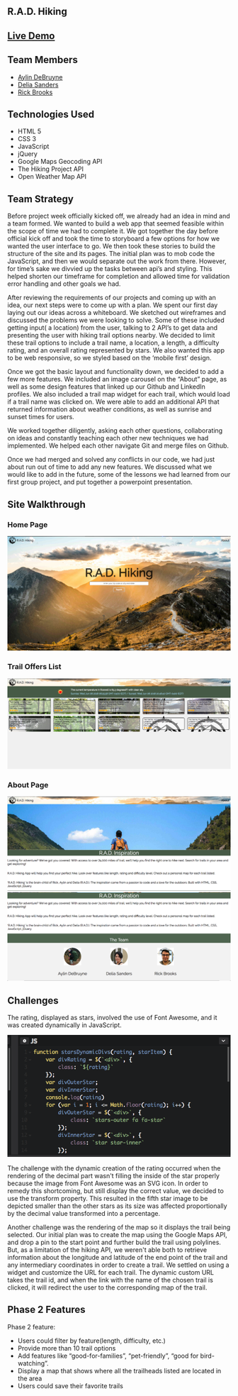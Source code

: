 ## R.A.D. Hiking

## <a href="http://resonant-planes.surge.sh/index.html"> Live Demo <a>

## Team Members
* <a href="#"> Aylin DeBruyne </a>
* <a href="#"> Delia Sanders </a>
* <a href="#"> Rick Brooks </a>

## Technologies Used
* HTML 5
* CSS 3
* JavaScript
* jQuery
* Google Maps Geocoding API
* The Hiking Project API
* Open Weather Map API

## Team Strategy
<p>
Before project week officially kicked off, we already had an idea in mind and a team formed. We wanted to build a web app that seemed feasible within the scope of time we had to complete it. We got together the day before official kick off and took the time to storyboard a few options for how we wanted the user interface to go. We then took these stories to build the structure of the site and its pages. The initial plan was to mob code the JavaScript, and then we would separate out the work from there. However, for time’s sake we divvied up the tasks between api’s and styling. This helped shorten our timeframe for completion and allowed time for validation error handling and other goals we had.

After reviewing the requirements of our projects and coming up with an idea,  our next steps were to come up with a plan. We spent our first day laying out our ideas across a whiteboard. We sketched out wireframes and discussed the problems we were looking to solve. Some of these included getting input( a location) from the user, talking to 2 API’s to get data and presenting the user with hiking trail options nearby. We decided to limit these trail options to include a trail name, a location, a length, a difficulty rating, and an overall rating represented by stars. We also wanted this app to be web responsive, so we styled based on the ‘mobile first’ design.

Once we got the basic layout and functionality down, we decided to add a few more features. We included an image carousel on the “About” page, as well as some design features that linked up our Github and LinkedIn profiles.  We also included a trail map widget for each trail, which would load if a trail name was clicked on. We were able to add an additional API that returned information about weather conditions, as well as sunrise and sunset times for users.

We worked together diligently, asking each other questions, collaborating on ideas and constantly teaching each other new techniques we had implemented. We helped each other navigate Git and merge files on Github.

Once we had merged and solved any conflicts in our code, we had just about run out of time to add any new features. We discussed what we would like to add in the future, some of the lessons we had learned from our first group project, and put together a powerpoint presentation.
</p>

## Site Walkthrough
### Home Page

<img src="readme/homepage.png">

### Trail Offers List

<img src="readme/trail-list.png">

### About Page

<img src="readme/about-page.png">

<img src="readme/about-page2.png">

## Challenges
<p>
The rating, displayed as stars, involved the use of Font Awesome, and it was created dynamically in JavaScript.

<a href="https://codepen.io/rbrook22/pen/mKEgbJ"><img src="readme/codepen.png"></a>

The challenge with the dynamic creation of the rating occurred when the rendering of the decimal part wasn't filling the inside of the star properly because the image from Font Awesome was an SVG icon. In order to remedy this shortcoming, but still display the correct value, we decided to use the transform property. This resulted in the fifth star image to be depicted smaller than the other stars as its size was affected proportionally by the decimal value transformed into a percentage.

Another challenge was the rendering of the map so it displays the trail being selected. Our initial plan was to create the map using the Google Maps API, and drop a pin to the start point and further build the trail using polylines.
But, as a limitation of the hiking API, we weren't able both to retrieve information about the longitude and latitude of the end point of the trail and any intermediary coordinates in order to create a trail. We settled on using a widget and customize the URL for each trail. The dynamic custom URL takes the trail id, and  when the link with the name of the chosen trail is clicked, it will redirect the user to the corresponding map of the trail.
</p>

## Phase 2 Features

Phase 2 feature:
* Users could filter by feature(length, difficulty, etc.)
* Provide more than 10 trail options
* Add features like “good-for-families”, “pet-friendly”, “good for bird-watching”.
* Display a map that shows where all the trailheads listed are located in the area
* Users could save their favorite trails
